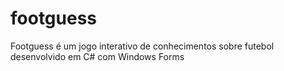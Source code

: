# footguess
Footguess é um jogo interativo de conhecimentos sobre futebol desenvolvido em C# com Windows Forms
